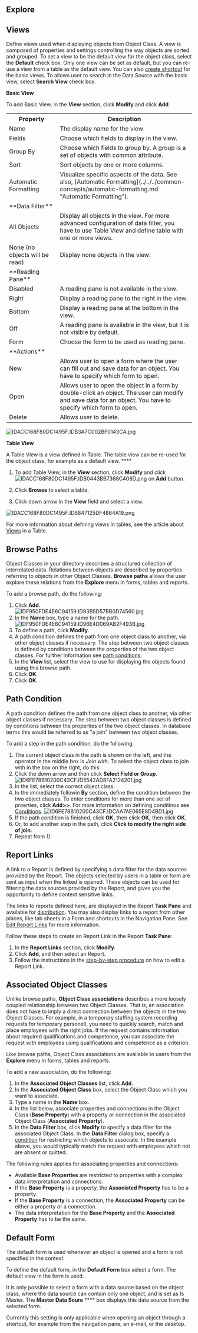## Explore


## Views

Define views used when displaying objects from Object Class. A view is composed of properties and settings controlling the way objects are sorted and grouped. To set a view to be the default view for the object class, select the **Default** check box. Only one view can be set as default, but you can re-use a view from a table as the default view. You can also [create shortcut](../../../user-interface/navigation-pane.md "Add a Shortcut to a View Button, Group or Folder") for the basic views. To allows user to search in the Data Source with the basic view, select **Search View** check box.

**Basic View**  

To add Basic View, in the **View** section, click **Modify** and click **Add**.

<table style="WIDTH: 100%">

<tbody>

<tr>

<th>Property</th>

<th>Description</th>

</tr>

<tr>

<td>Name</td>

<td>The display name for the view.</td>

</tr>

<tr>

<td>Fields</td>

<td>Choose which fields to display in the view.</td>

</tr>

<tr>

<td>Group By</td>

<td>Choose which fields to group by. A group is a set of objects with common attribute.</td>

</tr>

<tr>

<td>Sort</td>

<td>Sort objects by one or more columns.</td>

</tr>

<tr>

<td>Automatic Formatting</td>

<td>Visualize specific aspects of the data. See also, [Automatic Formatting](../../../common-concepts/automatic-formatting.md "Automatic Formatting").</td>

</tr>

<tr>

<td>**Data Filter**</td>

<td></td>

</tr>

<tr>

<td>All Objects</td>

<td>Display all objects in the view. For more advanced configuration of data filter, you have to use Table View and define table with one or more views.</td>

</tr>

<tr>

<td>None (no objects will be read)</td>

<td>Display none objects in the view.</td>

</tr>

<tr>

<td>**Reading Pane**</td>

<td></td>

</tr>

<tr>

<td>Disabled</td>

<td>A reading pane is not available in the view.</td>

</tr>

<tr>

<td>Right</td>

<td>Display a reading pane to the right in the view.</td>

</tr>

<tr>

<td>Bottom</td>

<td>Display a reading pane at the bottom in the view.</td>

</tr>

<tr>

<td>Off</td>

<td>A reading pane is available in the view, but it is not visible by default.</td>

</tr>

<tr>

<td>Form</td>

<td>Choose the form to be used as reading pane.</td>

</tr>

<tr>

<td>**Actions**</td>

<td></td>

</tr>

<tr>

<td>New</td>

<td>Allows user to open a form where the user can fill out and save data for an object. You have to specify which form to open.</td>

</tr>

<tr>

<td>Open</td>

<td>Allows user to open the object in a form by double-click an object. The user can modify and save data for an object. You have to specify which form to open.</td>

</tr>

<tr>

<td>Delete</td>

<td>Allows user to delete.</td>

</tr>

</tbody>

</table>

![IDACC168F80DC1495F.IDB3A7C002BF0143CA.jpg](media/IDACC168F80DC1495F.IDB3A7C002BF0143CA.jpg)

**Table View**

A Table View is a view defined in Table. The table view can be re-used for the object class, for example as a default view. **** 

1.  To add Table View, in the **View** section, click **Modify** and click ![IDACC168F80DC1495F.IDB0443BB7368C408D.png](media/IDACC168F80DC1495F.IDB0443BB7368C408D.png) on **Add** button.

2.  Click **Browse** to select a table.

3.  Click down arrow in the **View** field and select a view.

![IDACC168F80DC1495F.ID6847125DF4864A19.png](media/IDACC168F80DC1495F.ID6847125DF4864A19.png)

For more information about defining views in tables, see the article about [Views](../../../user-interface/tables/views.md "Views") in a Table.

## Browse Paths

Object Classes in your directory describes a structured collection of interrelated data. Relations between objects are described by properties referring to objects in other Object Classes. **Browse paths** allows the user explore these relations from the **Explore** menu in forms, tables and reports.

To add a browse path, do the following:

1.  Click **Add**.  
    ![IDF950FDE4E6C94159.ID93B5D57BB0D74560.jpg](media/IDF950FDE4E6C94159.ID93B5D57BB0D74560.jpg)
2.  In the **Name** box, type a name for the path.  
    ![IDF950FDE4E6C94159.ID96E4D069AB2F493B.jpg](media/IDF950FDE4E6C94159.ID96E4D069AB2F493B.jpg)
3.  To define a path, click **Modify**.
4.  A path condition defines the path from one object class to another, via other object classes if necessary. The step between two object classes is defined by conditions between the properties of the two object classes. For further information see [path conditions](path-condition.md "Path Condition").
5.  In the **View** list, select the view to use for displaying the objects found using this browse path.
6.  Click **OK**.
7.  Click **OK**.


## Path Condition

A path condition defines the path from one object class to another, via other object classes if necessary. The step between two object classes is defined by conditions between the properties of the two object classes. In database terms this would be referred to as "a join" between two object classes.

To add a step in the path condition, do the following:

1.  The current object class in the path is shown on the left, and the operator in the middle box is *Join with*. To select the object class to join with in the box on the right, do this:
2.  Click the down arrow and then click **Select Field or Group**.  
    ![ID6FE78B10200C43CF.ID5542AD8FA2124201.jpg](media/ID6FE78B10200C43CF.ID5542AD8FA2124201.jpg)
3.  In the list, select the correct object class.
4.  In the immediately followin **By** section, define the condition between the two object classes. To enter conditions for more than one set of proerties, click **Add>>**. For more information on defining conditinos see [Conditions](../../../common-concepts/conditions.md "Conditions").  ![ID6FE78B10200C43CF.IDCAA7AE065E8D4BD1.jpg](media/ID6FE78B10200C43CF.IDCAA7AE065E8D4BD1.jpg)
5.  If the path condition is finished, click **OK,** then click **OK,** then click **OK.**
6.  Or, to add another step in the path, click **Click to modify the right side of join**.
7.  Repeat from 1)



## Report Links

A link to a Report is defined by specifying a data filter for the data sources provided by the Report. The objects selected by users in a table or form are sent as input when the linked is opened. These objects can be used for filtering the data sources provided by the Report, and gives you the opportunity to define context sensitive links.

The links to reports defined here, are displayed in the Report **Task Pane** and available for [distribution](../../../logic/action-orchestration/actions/effects/distribution-of-reports.md "Distribution of Reports"). You may also display links to a report from other places, like tab sheets in a Form and shortcuts in the Navigation Pane. See [Edit Report Links](../../../../how-to/exchange-data-with-other-applications/edit-report-links.md "Edit Report Links") for more information.

Follow these steps to create an Report Link in the Report **Task Pane**:

1.  In the **Report Links** section, click **Modify**.
2.  Click **Add**, and then select an Report.
3.  Follow the instructions in the [step-by-step procedure](../../../../how-to/exchange-data-with-other-applications/edit-report-links.md "Edit Report Links") on how to edit a Report Link.



## Associated Object Classes

Unlike browse paths, **Object Class associations** describes a more loosely coupled relationship between two Object Classes. That is, an association does not have to imply a direct connection between the objects in the two Object Classes. For example, in a temporary staffing system recording requests for temporary personell, you need to quickly search, match and place employees with the right jobs. If the request contains information about required qualifications and competence, you can associate the request with employees using qualifications and competence as a criterion.

Like browse paths, Object Class associations are available to users from the **Explore** menu in forms, tables and reports.

To add a new association, do the following:

1.  In the **Associated Object Classes** list, click **Add**.
2.  In the **Associated Object Class** box, select the Object Class which you want to associate.
3.  Type a name in the **Name** box.
4.  In the list below, associate properties and connections in the Object Class (**Base Property**) with a property or connection in the associated Object Class (**Associated Property**).
5.  In the **Data Filter** box, click **Modify** to specify a data filter for the associated Object Class. In the **Data Filter** dialog box, specify a [condition](../../../common-concepts/conditions.md) for restricting which objects to associate. In the example above, you would typically match the request with employees which not are absent or quitted.

The following rules applies for associating properties and connections:

*   Available **Base Properties** are restricted to properties with a complex data interpretation and connections.
*   If the **Base Property** is a property, the **Associated Property** has to be a property.
*   If the **Base Property** is a connection, the **Associated Property** can be either a property or a connection.
*   The data interpretation for the **Base Property** and the **Associated Property** has to be the same.



## Default Form

The default form is used whenever an object is opened and a form is not specified in the context.

To define the default form, in the **Default Form** box select a form. The default view in the form is used.

It is only possible to select a form with a data source based on the object class, where the data source can contain only one object, and is set as Is Master. The **Master Data Soure** **** box displays this data source from the selected form.

Currently this setting is only applicable when opening an object through a shortcut, for example from the navigation pane, an e-mail, or the desktop.

